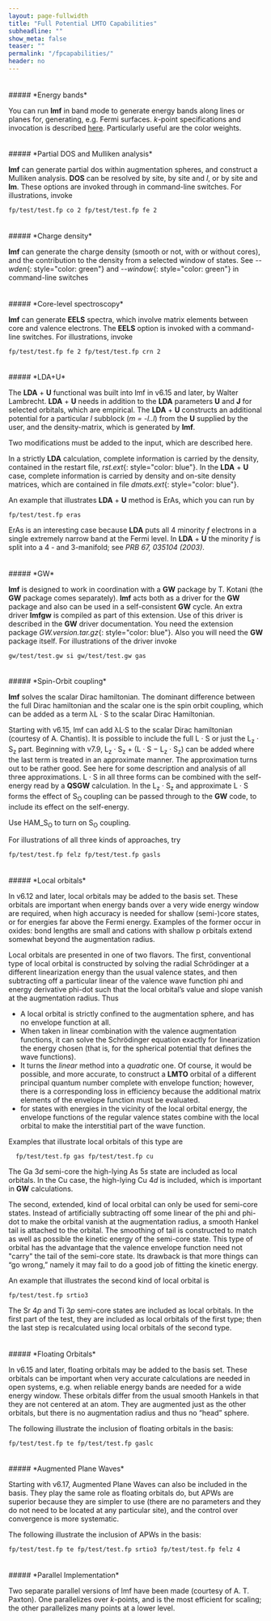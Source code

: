 ```yaml
---
layout: page-fullwidth
title: "Full Potential LMTO Capabilities"
subheadline: ""
show_meta: false
teaser: ""
permalink: "/fpcapabilities/"
header: no
---
```

<hr style="height:5pt; visibility:hidden;" />
##### *Energy bands*

You can run **lmf** in band mode to generate energy bands along lines or planes for, generating, e.g. Fermi surfaces.  *k*-point specifications and invocation is described [here](//). Particularly useful are the color weights.

<hr style="height:5pt; visibility:hidden;" />
##### *Partial DOS and Mulliken analysis*

**lmf** can generate partial dos within augmentation spheres, and construct a Mulliken analysis. **DOS** can be resolved by site, by site and *l*, or by site and **lm**. These options are invoked through in command-line switches. For illustrations, invoke

    fp/test/test.fp co 2 fp/test/test.fp fe 2

<hr style="height:5pt; visibility:hidden;" />
##### *Charge density*

**lmf** can generate the charge density (smooth or not, with or without cores), and the contribution to the density from a selected window of states. See *--wden*{: style="color: green"} and *--window*{: style="color: green"} in command-line switches

<hr style="height:5pt; visibility:hidden;" />
##### *Core-level spectroscopy*

**lmf** can generate **EELS** spectra, which involve matrix elements between core and valence electrons. The **EELS** option is invoked with a command-line switches. For illustrations, invoke

    fp/test/test.fp fe 2 fp/test/test.fp crn 2

<hr style="height:5pt; visibility:hidden;" />
##### *LDA+U*

The **LDA** + **U** functional was built into lmf in v6.15 and later, by Walter Lambrecht. **LDA** + **U** needs in addition to the **LDA** parameters **U** and **J** for selected orbitals, which are empirical. The **LDA** + **U** constructs an additional potential for a particular *l* subblock (*m = -l..l*) from the **U** supplied by the user, and the density-matrix, which is generated by **lmf**.

Two modifications must be added to the input, which are described here.

In a strictly **LDA** calculation, complete information is carried by the density, contained in the restart file, *rst.ext*{: style="color: blue"}. In the **LDA** + **U** case, complete information is carried by density and on-site density matrices, which are contained in file *dmats.ext*{: style="color: blue"}.

An example that illustrates **LDA** + **U** method is ErAs, which you can run by

    fp/test/test.fp eras

ErAs is an interesting case because **LDA** puts all 4 minority *f* electrons in a single extremely narrow band at the Fermi level. In **LDA** + **U** the minority *f* is split into a 4 - and 3-manifold; see *PRB 67, 035104 (2003)*.

<hr style="height:5pt; visibility:hidden;" />
##### *GW*

**lmf** is designed to work in coordination with a **GW** package by T. Kotani (the **GW** package comes separately). **lmf** acts both as a driver for the **GW** package and also can be used in a self-consistent **GW** cycle. An extra driver **lmfgw** is compiled as part of this extension. Use of this driver is described in the **GW** driver documentation. You need the extension package *GW.version.tar.gz*{: style="color: blue"}. Also you will need the **GW** package itself. For illustrations of the driver invoke

    gw/test/test.gw si gw/test/test.gw gas

<hr style="height:5pt; visibility:hidden;" />
##### *Spin-Orbit coupling*

**lmf** solves the scalar Dirac hamiltonian. The dominant difference between the full Dirac hamiltonian and the scalar one is the spin orbit coupling, which can be added as a term λL · S to the scalar Dirac Hamiltonian.

Starting with v6.15, lmf can add λL·S to the scalar Dirac hamiltonian (courtesy of A. Chantis). It is possible to include the full L · S or just the L<sub>z</sub> · S<sub>z</sub> part. Beginning with v7.9,   L<sub>z</sub> · S<sub>z</sub> + (L · S − L<sub>z</sub> · S<sub>z</sub>) can be added where the last term is treated in an approximate manner. The approximation turns out to be rather good. See here for some description and analysis of all three approximations. L · S in all three forms can be combined with the self-energy read by a **QSGW** calculation. In the L<sub>z</sub> · S<sub>z</sub> and approximate L · S forms the effect of S<sub>O</sub> coupling can be passed through to the **GW** code, to include its effect on the self-energy.

Use HAM_S<sub>O</sub> to turn on S<sub>O</sub> coupling.

For illustrations of all three kinds of approaches, try

    fp/test/test.fp felz fp/test/test.fp gasls

<hr style="height:5pt; visibility:hidden;" />
##### *Local orbitals*

In v6.12 and later, local orbitals may be added to the basis set. These orbitals are important when energy bands over a very wide energy window are required, when high accuracy is needed for shallow (semi-)core states, or for energies far above the Fermi energy. Examples of the former occur in oxides: bond lengths are small and cations with shallow p orbitals extend somewhat beyond the augmentation radius.

Local orbitals are presented in one of two flavors. The first, conventional type of local orbital is constructed by solving the radial Schrödinger at a different linearization energy than the usual valence states, and then subtracting off a particular linear of the valence wave function phi and energy derivative phi-dot such that the local orbital’s value and slope vanish at the augmentation radius. Thus

+ A local orbital is strictly confined to the augmentation sphere, and has no envelope function at all.
+ When taken in linear combination with the valence augmentation functions, it can solve the Schrödinger equation exactly for linearization the energy chosen (that is, for the spherical potential that defines the wave functions).
+ It turns the *linear* method into a *quadratic* one. Of course, it would be possible, and more accurate, to construct a **LMTO** orbital of a different principal quantum number complete with envelope function; however, there is a corresponding loss in efficiency because the additional matrix elements of the envelope function must be evaluated.
+ for states with energies in the vicinity of the local orbital energy, the envelope functions of the regular valence states combine with the local orbital to make the interstitial part of the wave function.  

Examples that illustrate local orbitals of this type are


      fp/test/test.fp gas fp/test/test.fp cu

The Ga 3*d* semi-core the high-lying As 5*s* state are included as local orbitals. In the Cu case, the high-lying Cu 4*d* is included, which is important in **GW** calculations.

The second, extended, kind of local orbital can only be used for semi-core states. Instead of artificially subtracting off some linear of the phi and phi-dot to make the orbital vanish at the augmentation radius, a smooth Hankel tail is attached to the orbital. The smoothing of tail is constructed to match as well as possible the kinetic energy of the semi-core state. This type of orbital has the advantage that the valence envelope function need not "carry" the tail of the semi-core state. Its drawback is that more things can “go wrong,” namely it may fail to do a good job of fitting the kinetic energy.

An example that illustrates the second kind of local orbital is

    fp/test/test.fp srtio3  

The Sr 4*p* and Ti 3*p* semi-core states are included as local orbitals. In the first part of the test, they are included as local orbitals of the first type; then the last step is recalculated using local orbitals of the second type.

<hr style="height:5pt; visibility:hidden;" />
##### *Floating Orbitals*

In v6.15 and later, floating orbitals may be added to the basis set. These orbitals can be important when very accurate calculations are needed in open systems, e.g. when reliable energy bands are needed for a wide energy window. These orbitals differ from the usual smooth Hankels in that they are not centered at an atom. They are augmented just as the other orbitals, but there is no augmentation radius and thus no “head” sphere.

The following illustrate the inclusion of floating orbitals in the basis:

    fp/test/test.fp te fp/test/test.fp gaslc

<hr style="height:5pt; visibility:hidden;" />
##### *Augmented Plane Waves*

Starting with v6.17, Augmented Plane Waves can also be included in the basis. They play the same role as floating orbitals do, but APWs are superior because they are simpler to use (there are no parameters and they do not need to be located at any particular site), and the control over convergence is more systematic.

The following illustrate the inclusion of APWs in the basis:

    fp/test/test.fp te fp/test/test.fp srtio3 fp/test/test.fp felz 4

<hr style="height:5pt; visibility:hidden;" />
##### *Parallel Implementation*

Two separate parallel versions of lmf have been made (courtesy of A. T. Paxton). One parallelizes over *k*-points, and is the most efficient for scaling; the other parallelizes many points at a lower level.
